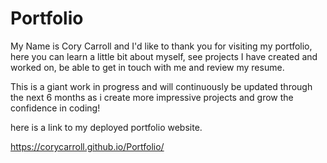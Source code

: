 # Portfolio

My Name is Cory Carroll and I'd like to thank you for visiting my portfolio, here you can learn a little bit about myself, see projects I have created and worked on, be able to get in touch with me and review my resume. 

This is a giant work in progress and will continuously be updated through the next 6 months as i create more impressive projects and grow the confidence in coding!

here is a link to my deployed portfolio website. 

https://corycarroll.github.io/Portfolio/